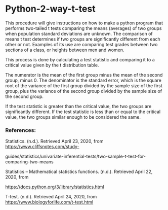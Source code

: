 # Python-2-way-t-test

  This procedure will give instructions on how to make a python program that performs two-tailed t tests comparing the means (averages) of two groups 
  when population standard deviations are unknown. The comparison of means t test determines if two groups are significantly different from each other or not. 
  Examples of its use are comparing test grades between two sections of a class, or heights between men and women.

  This process is done by calculating a test statistic and comparing it to a critical value given by the t distribution table. 
  

  The numerator is the mean of the first group minus the mean of the second group, minus 0. The denominator is the standard error, 
  which is the square root of the variance of the first group divided by the sample size of the first group, plus the variance of the second group 
  divided by the sample size of the second group.

  If the test statistic is greater than the critical value, the two groups are significantly different. If the test statistic is less than or equal 
  to the critical value, the two groups similar enough to be considered the same.




### References:

Statistics. (n.d.). Retrieved April 23, 2020, from https://www.cliffsnotes.com/study-

guides/statistics/univariate-inferential-tests/two-sample-t-test-for-comparing-two-means


Statistics – Mathematical statistics functions. (n.d.). Retrieved April 22, 2020, from 

https://docs.python.org/3/library/statistics.html


T-test. (n.d.). Retrieved April 24, 2020, from https://www.biologyforlife.com/t-test.html

